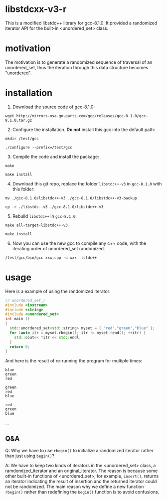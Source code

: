 # libstdcxx-v3-r
This is a modified libstdc++ library for gcc-8.1.0. It provided a randomized iterator API for the built-in <unordered_set> class.
# motivation
The motivation is to generate a randomized sequence of traversal of an unordered_set, thus the iteration through this data structure becomes "unordered".
# installation
1. Download the source code of gcc-8.1.0:

`wget http://mirrors-usa.go-parts.com/gcc/releases/gcc-8.1.0/gcc-8.1.0.tar.gz`

2. Configure the installation. **Do not** install this gcc into the default path:

`mkdir /test/gcc`

`./configure --prefix=/test/gcc`

3. Compile the code and install the package:

`make`

`make install`

4. Download this git repo, replace the folder `libstdc++-v3` in `gcc-8.1.0` with this folder:

`mv ./gcc-8.1.0/libstdc++-v3 ./gcc-8.1.0/libstdc++-v3-backup`

`cp -r ./libstdc--v3 ./gcc-8.1.0/libstdc++-v3`

5. Rebuild `libstdc++` in `gcc-8.1.0`:

`make all-target-libstdc++-v3`

`make install`

6. Now you can use the new gcc to compile any c++ code, with the iterating order of unordered_set randomized.

`/test/gcc/bin/gcc xxx.cpp -o xxx -lstdc++`

# usage
Here is a example of using the randomized iterator:
```cpp
// unordered_set_r
#include <iostream>
#include <string>
#include <unordered_set>
int main ()
{
  std::unordered_set<std::string> myset = { "red","green","blue" };
  for (auto itr = myset.rbegin(); itr != myset.rend(); ++itr) {
  	std::cout<< *itr << std::endl;
  }
  return 0;
}
```
And here is the result of re-running the program for multiple times:
```
blue
green
red
```
```
green
red
blue
```
```
red
green
blue
```
...
## Q&A
Q: Why we have to use `rbegin()` to initialize a randomized iterator rather than just using `begin()`?

A: We have to keep two kinds of iterators in the <unordered_set> class, a ramdomized_iterator and an original_iterator. The reason is because some other built-in functions of <unordered_set>, for example, `insert()`, returns an iterator indicating the result of insertion and the returned iterator could not be randomized. The main reason why we define a new function `rbegin()` rather than redefining the `begin()` function is to avoid confusions.
